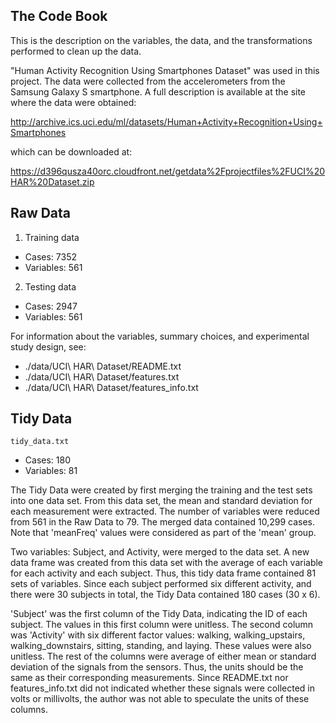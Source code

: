 The Code Book
----------------
This is the description on the variables, the data, and the transformations performed to clean up the data.  

"Human Activity Recognition Using Smartphones Dataset" was used in this project.  The data were collected from the accelerometers from the Samsung Galaxy S smartphone. A full description is available at the site where the data were obtained:

<url>http://archive.ics.uci.edu/ml/datasets/Human+Activity+Recognition+Using+Smartphones</url>

which can be downloaded at:

<url>https://d396qusza40orc.cloudfront.net/getdata%2Fprojectfiles%2FUCI%20HAR%20Dataset.zip</url>


Raw Data
----------------
1. Training data  
  * Cases: 7352
  * Variables: 561

2. Testing data
  * Cases: 2947
  * Variables: 561

For information about the variables, summary choices, and experimental study design, see:
  * ./data/UCI\ HAR\ Dataset/README.txt
  * ./data/UCI\ HAR\ Dataset/features.txt
  * ./data/UCI\ HAR\ Dataset/features_info.txt


Tidy Data
----------------
`tidy_data.txt`
  * Cases: 180
  * Variables: 81

The Tidy Data were created by first merging the training and the test sets into one data set.  From this data set, the mean and standard deviation for each measurement were extracted.  The number of variables were reduced from 561 in the Raw Data to 79.  The merged data contained 10,299 cases.  Note that 'meanFreq' values were considered as part of the 'mean' group.  

Two variables: Subject, and Activity, were merged to the data set.  A new data frame was created from this data set with the average of each variable for each activity and each subject.  Thus, this tidy data frame contained 81 sets of variables.  Since each subject performed six different activity, and there were 30 subjects in total, the Tidy Data contained 180 cases (30 x 6).

'Subject' was the first column of the Tidy Data, indicating the ID of each subject.  The values in this first column were unitless. The second column was 'Activity' with six different factor values: walking, walking_upstairs, walking_downstairs, sitting, standing, and laying.  These values were also unitless.  The rest of the columns were average of either mean or standard deviation of the signals from the sensors.  Thus, the units should be the same as their corresponding measurements.  Since README.txt nor features_info.txt did not indicated whether these signals were collected in volts or millivolts, the author was not able to speculate the units of these columns.



